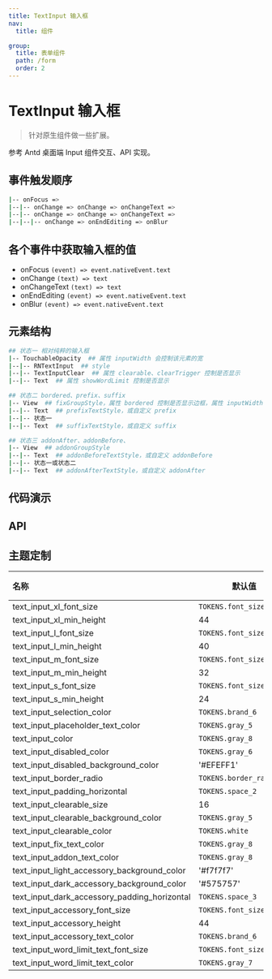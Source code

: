 ```yaml
---
title: TextInput 输入框
nav:
  title: 组件

group:
  title: 表单组件
  path: /form
  order: 2
---
```


# TextInput 输入框

> 针对原生组件做一些扩展。

参考 Antd 桌面端 Input 组件交互、API 实现。

## 事件触发顺序

```bash
|-- onFocus =>
|--|-- onChange => onChange => onChangeText =>
|--|-- onChange => onChange => onChangeText =>
|--|--|-- onChange => onEndEditing => onBlur
```

## 各个事件中获取输入框的值

- onFocus `(event) => event.nativeEvent.text`
- onChange `(text) => text`
- onChangeText `(text) => text`
- onEndEditing `(event) => event.nativeEvent.text`
- onBlur `(event) => event.nativeEvent.text`

## 元素结构

```bash
## 状态一 相对纯粹的输入框
|-- TouchableOpacity  ## 属性 inputWidth 会控制该元素的宽
|--|-- RNTextInput  ## style
|--|-- TextInputClear  ## 属性 clearable、clearTrigger 控制是否显示
|--|-- Text  ## 属性 showWordLimit 控制是否显示

## 状态二 bordered、prefix、suffix
|-- View  ## fixGroupStyle，属性 bordered 控制是否显示边框，属性 inputWidth 会控制该元素的宽
|--|-- Text  ## prefixTextStyle，或自定义 prefix
|--|-- 状态一
|--|-- Text  ## suffixTextStyle，或自定义 suffix

## 状态三 addonAfter、addonBefore、
|-- View  ## addonGroupStyle
|--|-- Text  ## addonBeforeTextStyle，或自定义 addonBefore
|--|-- 状态一或状态二
|--|-- Text  ## addonAfterTextStyle，或自定义 addonAfter
```

## 代码演示

<code src="./__fixtures__/basic.tsx"></code>

## API

## 主题定制

| 名称                                         | 默认值                   | 描述 |
| :------------------------------------------- | ------------------------ | ---- |
| text_input_xl_font_size                      | `TOKENS.font_size_5`     | -    |
| text_input_xl_min_height                     | 44                       | -    |
| text_input_l_font_size                       | `TOKENS.font_size_5`     | -    |
| text_input_l_min_height                      | 40                       | -    |
| text_input_m_font_size                       | `TOKENS.font_size_5`     | -    |
| text_input_m_min_height                      | 32                       | -    |
| text_input_s_font_size                       | `TOKENS.font_size_5`     | -    |
| text_input_s_min_height                      | 24                       | -    |
| text_input_selection_color                   | `TOKENS.brand_6`         | -    |
| text_input_placeholder_text_color            | `TOKENS.gray_5`          | -    |
| text_input_color                             | `TOKENS.gray_8`          | -    |
| text_input_disabled_color                    | `TOKENS.gray_6`          | -    |
| text_input_disabled_background_color         | '#EFEFF1'                | -    |
| text_input_border_radio                      | `TOKENS.border_radius_s` | -    |
| text_input_padding_horizontal                | `TOKENS.space_2`         | -    |
| text_input_clearable_size                    | 16                       | -    |
| text_input_clearable_background_color        | `TOKENS.gray_5`          | -    |
| text_input_clearable_color                   | `TOKENS.white`           | -    |
| text_input_fix_text_color                    | `TOKENS.gray_8`          | -    |
| text_input_addon_text_color                  | `TOKENS.gray_8`          | -    |
| text_input_light_accessory_background_color  | '#f7f7f7'                | -    |
| text_input_dark_accessory_background_color   | '#575757'                | -    |
| text_input_dark_accessory_padding_horizontal | `TOKENS.space_3`         | -    |
| text_input_accessory_font_size               | `TOKENS.font_size_5`     | -    |
| text_input_accessory_height                  | 44                       | -    |
| text_input_accessory_text_color              | `TOKENS.brand_6`         | -    |
| text_input_word_limit_text_font_size         | `TOKENS.font_size_3`     | -    |
| text_input_word_limit_text_color             | `TOKENS.gray_7`          | -    |
